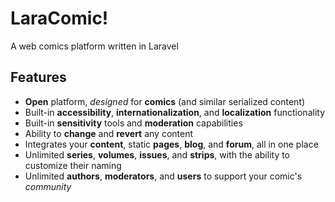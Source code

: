 # LaraComic!
A web comics platform written in Laravel

## Features

- **Open** platform, _designed_ for **comics** (and similar serialized content)
- Built-in **accessibility**, **internationalization**, and **localization** functionality
- Built-in **sensitivity** tools and **moderation** capabilities
- Ability to **change** and **revert** any content
- Integrates your **content**, static **pages**, **blog**, and **forum**, all in one place
- Unlimited **series**, **volumes**, **issues**, and **strips**, with the ability to customize their naming
- Unlimited **authors**, **moderators**, and **users** to support your comic's _community_
